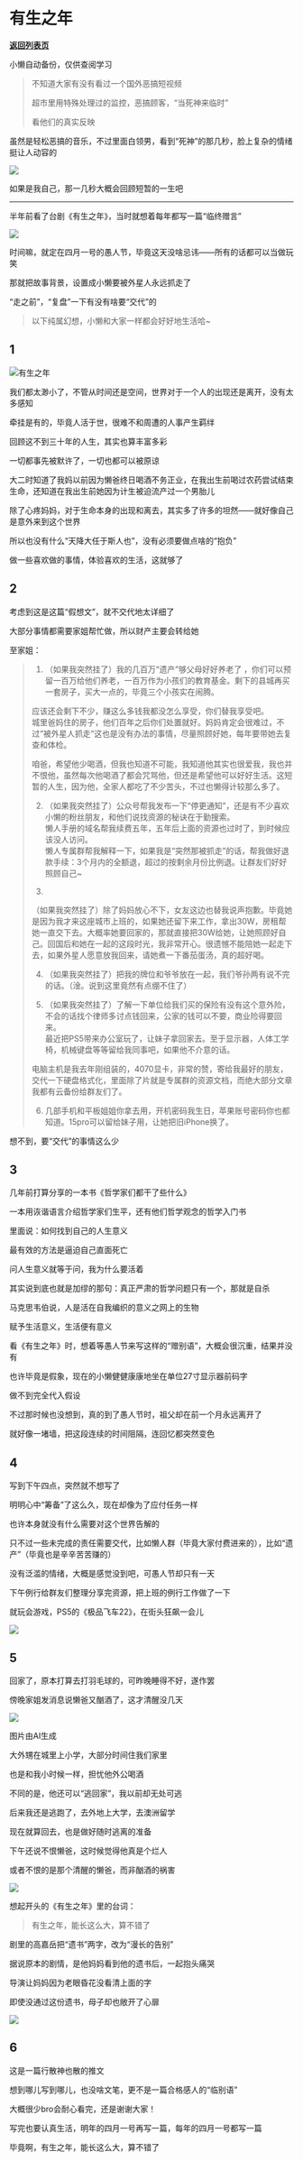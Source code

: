 # 有生之年

[**返回列表页**](/gzh/懒人搜索)

小懒自动备份，仅供查阅学习

> 不知道大家有没有看过一个国外恶搞短视频
>
> 超市里用特殊处理过的监控，恶搞顾客，“当死神来临时”
>
> 看他们的真实反映

虽然是轻松恶搞的音乐，不过里面白领男，看到“死神”的那几秒，脸上复杂的情绪挺让人动容的

![](https://mmbiz.qpic.cn/sz_mmbiz_gif/BXJXNRRKQNKS2XtEERjeJU9ErZRfUg0gTj6VzkwttnPb7LXG51hDsha6LdYBcCQm5IXVyEGeQ6OFzCoD3V8X2w/640?wx_fmt=gif&from;=appmsg)

如果是我自己，那一几秒大概会回顾短暂的一生吧

* * *

半年前看了台剧《有生之年》，当时就想着每年都写一篇“临终赠言”

![](https://mmbiz.qpic.cn/mmbiz_png/76VlEREHvOxsgVDzDlDNLaoPYC2Zkf5UmZib7RDEGoV2ic5fnDESM7g9IJb8fhrVt7FrQERGxibmcBSOdmSvmHAtQ/640?wx_fmt=other&tp;=webp&wxfrom;=5&wx;_lazy=1&wx;_co=1)

时间嘛，就定在四月一号的愚人节，毕竟这天没啥忌讳——所有的话都可以当做玩笑

那就把故事背景，设置成小懒要被外星人永远抓走了

“走之前”，“复盘”一下有没有啥要“交代”的

> 以下纯属幻想，小懒和大家一样都会好好地生活哈~

## 1

![](https://mmbiz.qpic.cn/sz_mmbiz_jpg/BXJXNRRKQNKS2XtEERjeJU9ErZRfUg0gsJdxKC45zYIevdj7SeKh7bhXuDldw02vBk0wzVzKJiaCNaAlibB3nlhw/640?wx_fmt=jpeg&from;=appmsg)有生之年

我们都太渺小了，不管从时间还是空间，世界对于一个人的出现还是离开，没有太多感知

牵挂是有的，毕竟人活于世，很难不和周遭的人事产生羁绊

回顾这不到三十年的人生，其实也算丰富多彩

一切都事先被默许了，一切也都可以被原谅

大二时知道了我妈以前因为懒爸终日喝酒不务正业，在我出生前喝过农药尝试结束生命，还知道在我出生前她因为计生被迫流产过一个男胎儿

除了心疼妈妈，对于生命本身的出现和离去，其实多了许多的坦然——就好像自己是意外来到这个世界

所以也没有什么“天降大任于斯人也”，没有必须要做点啥的“抱负”

做一些喜欢做的事情，体验喜欢的生活，这就够了

## 2

考虑到这是这篇“假想文”，就不交代地太详细了

大部分事情都需要家姐帮忙做，所以财产主要会转给她

至家姐：

>   1. （如果我突然挂了）我的几百万“遗产”够父母好好养老了
> ，你们可以预留一百万给他们养老，一百万作为小孩们的教育基金。剩下的县城再买一套房子，买大一点的，毕竟三个小孩实在闹腾。
>
> 应该还会剩下不少，赚这么多钱我都没怎么享受，你们替我享受吧。  
> 城里爸妈住的房子，他们百年之后你们处置就好。妈妈肯定会很难过，不过“被外星人抓走“这也是没有办法的事情，尽量照顾好她，每年要带她去复查和体检。  
>
> 咱爸，希望他少喝酒，但我也知道不可能，我知道他其实也很爱我，我也并不恨他，虽然每次他喝酒了都会咒骂他，但还是希望他可以好好生活。这短暂的人生，因为他，全家人都吃了不少苦头，不过也懒得计较那么多了。
>
>   2. （如果我突然挂了）公众号帮我发布一下“停更通知”，还是有不少喜欢小懒的粉丝朋友，和他们说找资源的秘诀在于勤搜索。  
> 懒人手册的域名帮我续费五年，五年后上面的资源也过时了，到时候应该没人访问。  
> 懒人专属群帮我解释一下，如果我是“突然那被抓走”的话，帮我做好退款手续：3个月内的全额退，超过的按剩余月份比例退。让群友们好好照顾自己~
>
>   3.
> （如果我突然挂了）除了妈妈放心不下，女友这边也替我说声抱歉。毕竟她是因为我才来这座城市上班的，如果她还留下来工作，拿出30W，房租帮她一直交下去。大概率她要回家的，那就直接把30W给她，让她照顾好自己。回国后和她在一起的这段时光，我非常开心。很遗憾不能陪她一起走下去，如果外星人愿意放我回来，请她煮一下番茄蛋汤，真的超好喝。
>
>   4. （如果我突然挂了）把我的牌位和爷爷放在一起，我们爷孙两有说不完的话。（淦。说到这里竟然有点绷不住了）
>
>   5. （如果我突然挂了）了解一下单位给我们买的保险有没有这个意外险，不会的话找个律师多讨点钱回来，公家的钱可以不要，商业险得要回来。  
> 最近把PS5带来办公室玩了，让妹子拿回家去。至于显示器，人体工学椅，机械键盘等等留给我同事吧，如果他不介意的话。  
>
> 电脑主机是我去年刚组装的，4070显卡，非常的赞，寄给我最好的朋友，交代一下硬盘格式化，里面除了片就是专属群的资源文档，而绝大部分文章我都有云备份给群友们了。
>
>   6. 几部手机和平板姐姐你拿去用，开机密码我生日，苹果账号密码你也都知道。15pro可以留给妹子用，让她把旧iPhone换了。
>
>

想不到，要“交代”的事情这么少

## 3

几年前打算分享的一本书《哲学家们都干了些什么》

一本用诙谐语言介绍哲学家们生平，还有他们哲学观念的哲学入门书

里面说：如何找到自己的人生意义

最有效的方法是逼迫自己直面死亡

问人生意义就等于问，我为什么要活着

其实说到底也就是加缪的那句：真正严肃的哲学问题只有一个，那就是自杀

马克思韦伯说，人是活在自我编织的意义之网上的生物

赋予生活意义，生活便有意义

看《有生之年》时，想着等愚人节来写这样的“赠别语”，大概会很沉重，结果并没有

也许毕竟是假象，现在的小懒健健康康地坐在单位27寸显示器前码字

做不到完全代入假设

不过那时候也没想到，真的到了愚人节时，祖父却在前一个月永远离开了

就好像一堵墙，把这段连续的时间阻隔，连回忆都突然变色

## 4

写到下午四点，突然就不想写了

明明心中“筹备”了这么久，现在却像为了应付任务一样

也许本身就没有什么需要对这个世界告解的

只不过一些未完成的责任需要交代，比如懒人群（毕竟大家付费进来的），比如“遗产”（毕竟也是辛辛苦苦赚的）

没有泛滥的情绪，大概是感觉没到吧，可愚人节却只有一天

下午例行给群友们整理分享完资源，把上班的例行工作做了一下

就玩会游戏，PS5的《极品飞车22》，在街头狂飙一会儿

![](https://mmbiz.qpic.cn/sz_mmbiz_png/BXJXNRRKQNKS2XtEERjeJU9ErZRfUg0geQvFsJacHLuRicuaJiaZ1FFMAUrlLSATnmfu4sMia3mQlciaghlibZ84Lyw/640?wx_fmt=png&from;=appmsg)

## 5

回家了，原本打算去打羽毛球的，可昨晚睡得不好，遂作罢

傍晚家姐发消息说懒爸又酗酒了，这才清醒没几天

![](https://mmbiz.qpic.cn/sz_mmbiz_png/BXJXNRRKQNKS2XtEERjeJU9ErZRfUg0gLxCjLRsA8SouLAcHcZFnMTM0cPxj2w6SicbSomP568a7N1lCJLXR3CA/640?wx_fmt=png&from;=appmsg)

图片由AI生成

大外甥在城里上小学，大部分时间住我们家里

也是和我小时候一样，担忧他外公喝酒

不同的是，他还可以“逃回家”，我以前却无处可逃

后来我还是逃跑了，去外地上大学，去澳洲留学

现在就算回去，也是做好随时逃离的准备

下午还说不恨懒爸，这时候觉得他真是个烂人

或者不恨的是那个清醒的懒爸，而非酗酒的祸害

![](https://mmbiz.qpic.cn/mmbiz_gif/Dn43U9RnFHoRryYT3S0guEN29iaPwxBoz3blrccNIZag67g0Gp3xMbgPZSicwjRo2S9fZbskLRFX8muia6fOvausg/640?wx_fmt=gif&wxfrom;=5&wx;_lazy=1&tp;=webp)

想起开头的《有生之年》里的台词：

> 有生之年，能长这么大，算不错了

剧里的高嘉岳把“遗书”两字，改为“漫长的告别”

据说原本的剧情，是他妈妈看到他的遗书后，一起抱头痛哭

导演让妈妈因为老眼昏花没看清上面的字

即使没通过这份遗书，母子却也敞开了心扉

![](https://mmbiz.qpic.cn/mmbiz_jpg/E92xBPN5zSXjBGMx6VPK93R3BoEncYGb8icIoEgEORqWVGzMj8MPvUBraRe6TzMY7tm4RHDiahv8XWfg1Chu3bNw/640?wx_fmt=other&wxfrom;=5&wx;_lazy=1&wx;_co=1&tp;=webp)

## 6

这是一篇行散神也散的推文

想到哪儿写到哪儿，也没啥文笔，更不是一篇合格感人的“临别语”

大概很少bro会耐心看完，还是谢谢大家！

写完也要认真生活，明年的四月一号再写一篇，每年的四月一号都写一篇

毕竟啊，有生之年，能长这么大，算不错了

